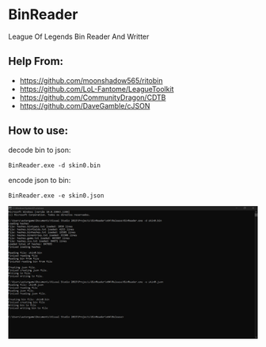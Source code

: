 # BinReader
League Of Legends Bin Reader And Writter

## Help From:
* https://github.com/moonshadow565/ritobin
* https://github.com/LoL-Fantome/LeagueToolkit
* https://github.com/CommunityDragon/CDTB
* https://github.com/DaveGamble/cJSON

## How to use: 

decode bin to json:
```
BinReader.exe -d skin0.bin
```

encode json to bin: 
```
BinReader.exe -e skin0.json
```

![alt text](BinReader_image.png)
